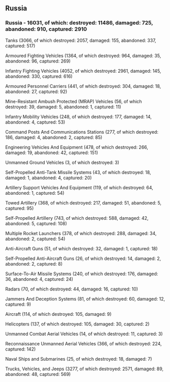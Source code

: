 
 
 ## Russia
 
 ### Russia - 16031, of which: destroyed: 11486, damaged: 725, abandoned: 910, captured: 2910

 

 

 Tanks (3066, of which destroyed: 2057, damaged: 155, abandoned: 337, captured: 517)

 Armoured Fighting Vehicles (1364, of which destroyed: 964, damaged: 35, abandoned: 96, captured: 269)

 Infantry Fighting Vehicles (4052, of which destroyed: 2961, damaged: 145, abandoned: 330, captured: 616)

 Armoured Personnel Carriers (441, of which destroyed: 304, damaged: 18, abandoned: 27, captured: 92)

 Mine-Resistant Ambush Protected (MRAP) Vehicles (56, of which destroyed: 39, damaged: 5, abandoned: 1, captured: 11)

 Infantry Mobility Vehicles (248, of which destroyed: 177, damaged: 14, abandoned: 4, captured: 53)

 Command Posts And Communications Stations (277, of which destroyed: 186, damaged: 4, abandoned: 2, captured: 85)

 Engineering Vehicles And Equipment (478, of which destroyed: 266, damaged: 19, abandoned: 42, captured: 151)

 Unmanned Ground Vehicles (3, of which destroyed: 3)

 Self-Propelled Anti-Tank Missile Systems (43, of which destroyed: 18, damaged: 1, abandoned: 4, captured: 20)

 Artillery Support Vehicles And Equipment (119, of which destroyed: 64, abandoned: 1, captured: 54)

 Towed Artillery (368, of which destroyed: 217, damaged: 51, abandoned: 5, captured: 95)

 Self-Propelled Artillery (743, of which destroyed: 588, damaged: 42, abandoned: 5, captured: 108)

 Multiple Rocket Launchers (378, of which destroyed: 288, damaged: 34, abandoned: 2, captured: 54)

 Anti-Aircraft Guns (51, of which destroyed: 32, damaged: 1, captured: 18)

 Self-Propelled Anti-Aircraft Guns (26, of which destroyed: 14, damaged: 2, abandoned: 2, captured: 8)

 Surface-To-Air Missile Systems (240, of which destroyed: 176, damaged: 36, abandoned: 4, captured: 24)

 Radars (70, of which destroyed: 44, damaged: 16, captured: 10)

 Jammers And Deception Systems (81, of which destroyed: 60, damaged: 12, captured: 9)

 Aircraft (114, of which destroyed: 105, damaged: 9)

 Helicopters (137, of which destroyed: 105, damaged: 30, captured: 2)

 Unmanned Combat Aerial Vehicles (14, of which destroyed: 11, captured: 3)

 Reconnaissance Unmanned Aerial Vehicles (366, of which destroyed: 224, captured: 142)

 Naval Ships and Submarines (25, of which destroyed: 18, damaged: 7)

 Trucks, Vehicles, and Jeeps (3277, of which destroyed: 2571, damaged: 89, abandoned: 48, captured: 569)

